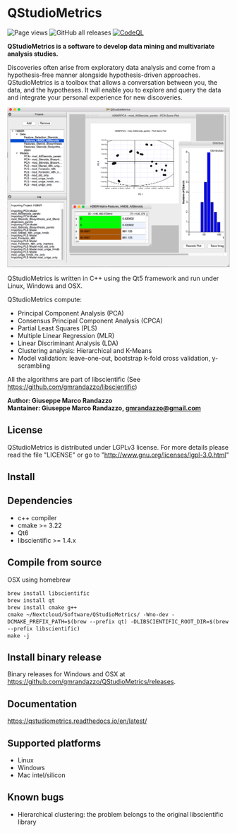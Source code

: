 # QStudioMetrics

![Page views](https://visitor-badge.glitch.me/badge?page_id=gmrandazzo.QStudioMetrics)
![GitHub all releases](https://img.shields.io/github/downloads/gmrandazzo/QStudioMetrics/total)
[![CodeQL](https://github.com/gmrandazzo/QStudioMetrics/actions/workflows/codeql.yml/badge.svg)](https://github.com/gmrandazzo/QStudioMetrics/actions/workflows/codeql.yml)

**QStudioMetrics is a software to develop data mining and multivariate analysis studies.**

Discoveries often arise from exploratory data analysis and come from a hypothesis-free manner
alongside hypothesis-driven approaches. QStudioMetrics is a toolbox that allows a conversation between you,
the data, and the hypotheses. It will enable you to explore and query the data and integrate your personal experience for new discoveries.

![ScreenShot](https://github.com/gmrandazzo/QStudioMetrics/blob/master/vars/qsmgui.png)

QStudioMetrics is written in C++ using the Qt5 framework and run under Linux, Windows and OSX.

QStudioMetrics compute:

- Principal Component Analysis (PCA)
- Consensus Principal Component Analysis (CPCA)
- Partial Least Squares (PLS)
- Multiple Linear Regression (MLR)
- Linear Discriminant Analysis (LDA)
- Clustering analysis: Hierarchical and K-Means
- Model validation: leave-one-out, bootstrap k-fold cross validation, y-scrambling

All the algorithms are part of libscientific (See https://github.com/gmrandazzo/libscientific)

**Author: Giuseppe Marco Randazzo <br/>
Mantainer: Giuseppe Marco Randazzo, gmrandazzo@gmail.com <br/>**

## License

QStudioMetrics is distributed under LGPLv3 license.
For more details please read the file "LICENSE" or go to "http://www.gnu.org/licenses/lgpl-3.0.html"

## Install

## Dependencies

- c++ compiler
- cmake >= 3.22
- Qt6
- libscientific >= 1.4.x

## Compile from source

OSX using homebrew

```
brew install libscientific
brew install qt
brew install cmake g++
cmake ~/Nextcloud/Software/QStudioMetrics/ -Wno-dev -DCMAKE_PREFIX_PATH=$(brew --prefix qt) -DLIBSCIENTIFIC_ROOT_DIR=$(brew --prefix libscientific)
make -j
```

## Install binary release

Binary releases for Windows and OSX at <https://github.com/gmrandazzo/QStudioMetrics/releases>.

## Documentation

https://qstudiometrics.readthedocs.io/en/latest/

## Supported platforms

- Linux
- Windows
- Mac intel/silicon

## Known bugs

- Hierarchical clustering: the problem belongs to the original libscientific library

